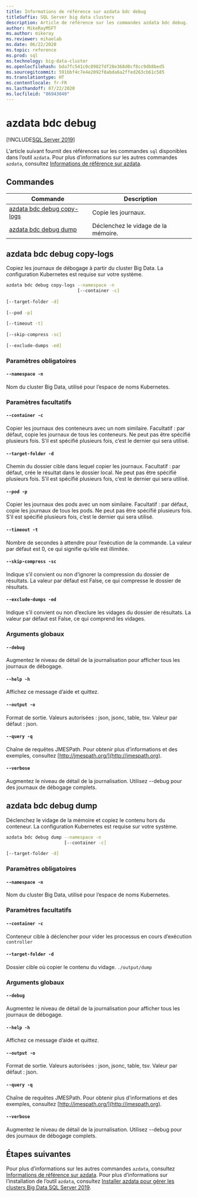 ```yaml
---
title: Informations de référence sur azdata bdc debug
titleSuffix: SQL Server big data clusters
description: Article de référence sur les commandes azdata bdc debug.
author: MikeRayMSFT
ms.author: mikeray
ms.reviewer: mihaelab
ms.date: 06/22/2020
ms.topic: reference
ms.prod: sql
ms.technology: big-data-cluster
ms.openlocfilehash: bda7fc541c0c89827df28e368d0cf8cc9db8bed5
ms.sourcegitcommit: 591bbf4c7e4e2092f8abda6a2ffed263cb61c585
ms.translationtype: HT
ms.contentlocale: fr-FR
ms.lasthandoff: 07/22/2020
ms.locfileid: "86943040"
---
```

# <a name="azdata-bdc-debug"></a>azdata bdc debug

[!INCLUDE[SQL Server 2019](../includes/applies-to-version/sqlserver2019.md)]

L’article suivant fournit des références sur les commandes `sql` disponibles dans l’outil `azdata`. Pour plus d’informations sur les autres commandes `azdata`, consultez [Informations de référence sur azdata](reference-azdata.md).

## <a name="commands"></a>Commandes
| Commande | Description |
| --- | --- |
[azdata bdc debug copy-logs](#azdata-bdc-debug-copy-logs) | Copie les journaux.
[azdata bdc debug dump](#azdata-bdc-debug-dump) | Déclenchez le vidage de la mémoire.
## <a name="azdata-bdc-debug-copy-logs"></a>azdata bdc debug copy-logs
Copiez les journaux de débogage à partir du cluster Big Data. La configuration Kubernetes est requise sur votre système.
```bash
azdata bdc debug copy-logs --namespace -n 
                           [--container -c]  
                           
[--target-folder -d]  
                           
[--pod -p]  
                           
[--timeout -t]  
                           
[--skip-compress -sc]  
                           
[--exclude-dumps -ed]
```
### <a name="required-parameters"></a>Paramètres obligatoires
#### `--namespace -n`
Nom du cluster Big Data, utilisé pour l’espace de noms Kubernetes.
### <a name="optional-parameters"></a>Paramètres facultatifs
#### `--container -c`
Copier les journaux des conteneurs avec un nom similaire. Facultatif : par défaut, copie les journaux de tous les conteneurs. Ne peut pas être spécifié plusieurs fois. S’il est spécifié plusieurs fois, c’est le dernier qui sera utilisé.
#### `--target-folder -d`
Chemin du dossier cible dans lequel copier les journaux. Facultatif : par défaut, crée le résultat dans le dossier local.  Ne peut pas être spécifié plusieurs fois. S’il est spécifié plusieurs fois, c’est le dernier qui sera utilisé.
#### `--pod -p`
Copier les journaux des pods avec un nom similaire. Facultatif : par défaut, copie les journaux de tous les pods. Ne peut pas être spécifié plusieurs fois. S’il est spécifié plusieurs fois, c’est le dernier qui sera utilisé.
#### `--timeout -t`
Nombre de secondes à attendre pour l’exécution de la commande. La valeur par défaut est 0, ce qui signifie qu’elle est illimitée.
#### `--skip-compress -sc`
Indique s’il convient ou non d’ignorer la compression du dossier de résultats. La valeur par défaut est False, ce qui compresse le dossier de résultats.
#### `--exclude-dumps -ed`
Indique s’il convient ou non d’exclure les vidages du dossier de résultats. La valeur par défaut est False, ce qui comprend les vidages.
### <a name="global-arguments"></a>Arguments globaux
#### `--debug`
Augmentez le niveau de détail de la journalisation pour afficher tous les journaux de débogage.
#### `--help -h`
Affichez ce message d’aide et quittez.
#### `--output -o`
Format de sortie.  Valeurs autorisées : json, jsonc, table, tsv.  Valeur par défaut : json.
#### `--query -q`
Chaîne de requêtes JMESPath. Pour obtenir plus d’informations et des exemples, consultez [http://jmespath.org/](http://jmespath.org).
#### `--verbose`
Augmentez le niveau de détail de la journalisation. Utilisez --debug pour des journaux de débogage complets.
## <a name="azdata-bdc-debug-dump"></a>azdata bdc debug dump
Déclenchez le vidage de la mémoire et copiez le contenu hors du conteneur. La configuration Kubernetes est requise sur votre système.
```bash
azdata bdc debug dump --namespace -n 
                      [--container -c]  
                      
[--target-folder -d]
```
### <a name="required-parameters"></a>Paramètres obligatoires
#### `--namespace -n`
Nom du cluster Big Data, utilisé pour l’espace de noms Kubernetes.
### <a name="optional-parameters"></a>Paramètres facultatifs
#### `--container -c`
Conteneur cible à déclencher pour vider les processus en cours d’exécution `controller`
#### `--target-folder -d`
Dossier cible où copier le contenu du vidage. `./output/dump`
### <a name="global-arguments"></a>Arguments globaux
#### `--debug`
Augmentez le niveau de détail de la journalisation pour afficher tous les journaux de débogage.
#### `--help -h`
Affichez ce message d’aide et quittez.
#### `--output -o`
Format de sortie.  Valeurs autorisées : json, jsonc, table, tsv.  Valeur par défaut : json.
#### `--query -q`
Chaîne de requêtes JMESPath. Pour obtenir plus d’informations et des exemples, consultez [http://jmespath.org/](http://jmespath.org).
#### `--verbose`
Augmentez le niveau de détail de la journalisation. Utilisez --debug pour des journaux de débogage complets.

## <a name="next-steps"></a>Étapes suivantes

Pour plus d’informations sur les autres commandes `azdata`, consultez [Informations de référence sur azdata](reference-azdata.md). Pour plus d’informations sur l’installation de l’outil `azdata`, consultez [Installer azdata pour gérer les clusters Big Data SQL Server 2019](deploy-install-azdata.md).
